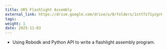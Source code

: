 ```yaml
---
title: UR5 Flashlight Assembly
external_link: https://drive.google.com/drive/u/0/folders/1ctY7z71yzgrHjeew_uOCG2yhOH7aU4XC
tags:
weight: 1
date: 2025-11-03
---
```


- Using Robodk and Python API to write a flashlight assembly program.
<!--more-->

